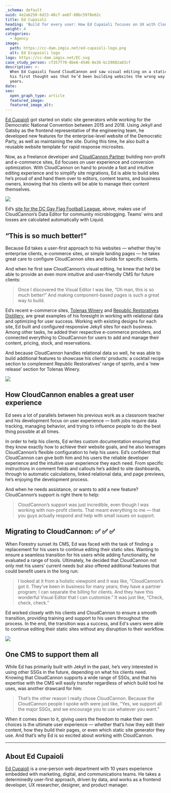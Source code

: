 ```yaml
---
_schema: default
uuid: 4e2ab250-6d23-48cf-ae6f-88bc5978e62c
title: Ed Cupaioli
heading: 'Build for every user: How Ed Cupaioli focuses on UX with CloudCannon'
weight: 4
categories:
  - Agency
image:
  path: https://cc-dam.imgix.net/ed-cupaioli-logo.png
  alt: Ed Ecupaioli logo
logo: https://cc-dam.imgix.net/EC.svg
case_study_person: cf357f70-8be6-4546-8e36-bc29082a83cf
description: >-
  When Ed Cupaioli found CloudCannon and saw visual editing on a static site,
  his first thought was that he’d been building websites the wrong way for ten
  years. 
date:
seo:
  open_graph_type: article
  featured_image:
  featured_image_alt:
---
```

<a target="_blank" rel="noopener" href="https://edcupaioli.com/">Ed Cupaioli</a> got started on static site generators while working for the Democratic National Convention between 2015 and 2018. Using Jekyll and Gatsby as the frontend representative of the engineering team, he developed new features for the enterprise-level website of the Democratic Party, as well as maintaining the site. During this time, he also built a reusable website template for rapid response microsites.

Now, as a freelance developer and [CloudCannon Partner](https://cloudcannon.com/partner-program/) building non-profit and e-commerce sites, Ed focuses on user experience and conversion optimization. With CloudCannon on hand to provide a fast and intuitive editing experience and to simplify site migrations, Ed is able to build sites he’s proud of and hand them over to editors, content teams, and business owners, knowing that his clients will be able to manage their content themselves.

![](https://cc-dam.imgix.net/ed-c-editing.png)

Ed’s [site for the DC Gay Flag Football League](https://cloudcannon.com/blog/partner-site-of-the-month-dc-gay-flag-football-league-by-ed-cupaioli/), above, makes use of CloudCannon’s Data Editor for community microblogging. Teams’ wins and losses are calculated automatically with Liquid.

## “This is so much better!”

Because Ed takes a user-first approach to his websites — whether they’re enterprise clients, e-commerce sites, or simple landing pages — he takes great care to configure CloudCannon sites and builds for specific clients.

And when he first saw CloudCannon’s visual editing, he knew that he’d be able to provide an even more intuitive and user-friendly CMS for future clients:

> Once I discovered the Visual Editor I was like, “Oh man, this is so much better!” And making component-based pages is such a great way to build.

Ed’s recent e-commerce sites, <a target="_blank" rel="noopener" href="https://tolenaswinery.com/">Tolenas Winery</a> and <a target="_blank" rel="noopener" href="https://www.republicrestoratives.com/">Republic Restoratives Distillery</a>, are great examples of his foresight in working with relational data and optimizing for user success. Working with existing designs for each site, Ed built and configured responsive Jekyll sites for each business. Among other tasks, he added their respective e-commerce providers, and connected everything to CloudCannon for users to add and manage their content, pricing, stock, and reservations.

And because CloudCannon handles relational data so well, he was able to build additional features to showcase his clients’ products: a cocktail recipe section to complement Republic Restoratives’ range of spirits, and a ‘new release’ section for Tolenas Winery.

![](https://cc-dam.imgix.net/ed-c-republic.png)

## How CloudCannon enables a great user experience

Ed sees a lot of parallels between his previous work as a classroom teacher and his development focus on user experience — both jobs require data tracking, managing behavior, and trying to influence people to do the best thing possible at all times.

In order to help his clients, Ed writes custom documentation ensuring that they know exactly how to achieve their website goals, and he also leverages CloudCannon’s flexible configuration to help his users. Ed’s confident that CloudCannon can give both him and his users the reliable developer experience and the intuitive user experience they each need. From specific instructions in comment fields and callouts he’s added to site dashboards, through to automatic calculations, linked relational data, and page previews, he’s enjoying the development process.

And when he needs assistance, or wants to add a new feature? CloudCannon’s support is right there to help:

> CloudCannon’s support was just incredible, even though I was working with non-profit clients. That meant everything to me — that you guys actually respond and help with small issues on support.

## Migrating to CloudCannon: ✅ ✅ ✅

When Forestry sunset its CMS, Ed was faced with the task of finding a replacement for his users to continue editing their static sites. Wanting to ensure a seamless transition for his users while adding functionality, he evaluated a range of tools. Ultimately, he decided that CloudCannon not only met his users’ current needs but also offered additional features that could benefit users in the long run:

> I looked at it from a holistic viewpoint and it was like, “CloudCannon’s got it. They’ve been in business for many years; they have a partner program; I can separate the billing for clients. And they have this wonderful Visual Editor that I can customize.” It was just like, “Check, check, check.”

Ed worked closely with his clients and CloudCannon to ensure a smooth transition, providing training and support to his users throughout the process. In the end, the transition was a success, and Ed's users were able to continue editing their static sites without any disruption to their workflow.

![](https://cc-dam.imgix.net/ed-c-portfolio.png)

## One CMS to support them all

While Ed has primarily built with Jekyll in the past, he’s very interested in using other SSGs in the future, depending on what his clients need. Knowing that CloudCannon supports a wide range of SSGs, and that his expertise with the CMS will easily transfer regardless of which build tool he uses, was another drawcard for him:

> That’s the other reason I really chose CloudCannon. Because the CloudCannon people I spoke with were just like, “Yes, we support all the major SSGs, and we encourage you to use whatever you want.”

When it comes down to it, giving users the freedom to make their own choices is the ultimate user experience — whether that’s how they edit their content, how they build their pages, or even which static site generator they use. And that’s why Ed is so excited about working with CloudCannon.

---

## About Ed Cupaioli

<a target="_blank" rel="noopener" href="https://edcupaioli.com/">Ed Cupaioli</a> is a one-person web department with 10 years experience embedded with marketing, digital, and communications teams. He takes a determinedly user-first approach, driven by data, and works as a frontend developer, UX researcher, designer, and product manager.